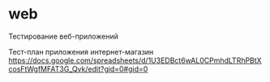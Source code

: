 # web
Тестирование веб-приложений

Тест-план приложения интернет-магазин
https://docs.google.com/spreadsheets/d/1U3EDBct6wAL0CPmhdLTRhPBtXcosFtWgfMFAT3G_Qvk/edit?gid=0#gid=0
